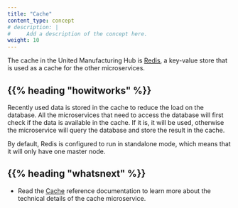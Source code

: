 ```yaml
---
title: "Cache"
content_type: concept
# description: |
#     Add a description of the concept here.
weight: 10
---
```


<!-- overview -->

The cache in the United Manufacturing Hub is [Redis](https://redis.io/), a
key-value store that is used as a cache for the other microservices.

<!-- body -->

## {{% heading "howitworks" %}}

Recently used data is stored in the cache to reduce the load on the database.
All the microservices that need to access the database will first check if the
data is available in the cache. If it is, it will be used, otherwise the
microservice will query the database and store the result in the cache.

By default, Redis is configured to run in standalone mode, which means that it
will only have one master node.

<!-- Optional section; add links to information related to this topic. -->

## {{% heading "whatsnext" %}}

- Read the [Cache](/docs/reference/microservices/cache/) reference documentation
  to learn more about the technical details of the cache microservice.
